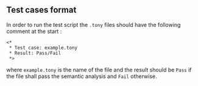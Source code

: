 ## Test cases format
In order to run the test script the `.tony` files should have the following comment at the start :
```
<*
 * Test case: example.tony
 * Result: Pass/Fail
 *>
```
where `example.tony` is the name of the file and the result should be `Pass` if the file shall pass the semantic analysis and `Fail` otherwise.

